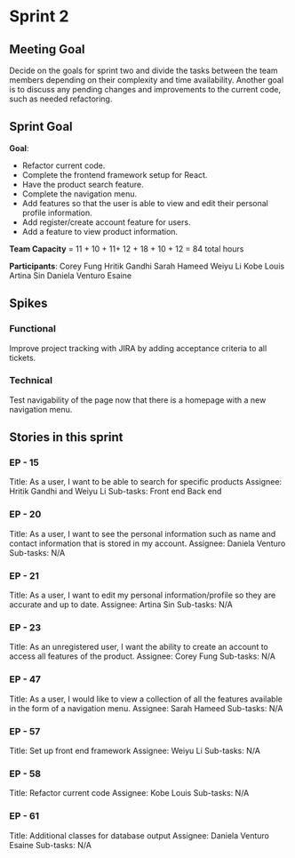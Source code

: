 # Sprint 2
## Meeting Goal
Decide on the goals for sprint two and divide the tasks between the team members depending on their complexity and time availability. Another goal is to discuss any pending changes and improvements to the current code, such as needed refactoring.

## Sprint Goal
**Goal**:
- Refactor current code. 
- Complete the frontend framework setup for React.
- Have the product search feature.
- Complete the navigation menu.
- Add features so that the user is able to view and edit their personal profile information.
- Add register/create account feature for users.
- Add a feature to view product information.

**Team Capacity** = 11 + 10 + 11+ 12 + 18 + 10 + 12 = 84 total hours

**Participants**:
Corey Fung
Hritik Gandhi
Sarah Hameed
Weiyu Li
Kobe Louis
Artina Sin
Daniela Venturo Esaine

## Spikes
### Functional
Improve project tracking with JIRA by adding acceptance criteria to all tickets.
### Technical
Test navigability of the page now that there is a homepage with a new navigation menu.

## Stories in this sprint
### EP - 15
Title: As a user, I want to be able to search for specific products
Assignee: Hritik Gandhi and Weiyu Li
Sub-tasks:
Front end
Back end

### EP - 20
Title: As a user, I want to see the personal information such as name and contact information that is stored in my account.
Assignee: Daniela Venturo
Sub-tasks: N/A

### EP - 21
Title: As a user, I want to edit my personal information/profile so they are accurate and up to date.
Assignee: Artina Sin
Sub-tasks: N/A

### EP - 23
Title: As an unregistered user, I want the ability to create an account to access all features of the product.
Assignee: Corey Fung
Sub-tasks: N/A

### EP - 47
Title: As a user, I would like to view a collection of all the features available in the form of a navigation menu.
Assignee: Sarah Hameed
Sub-tasks: N/A

### EP - 57
Title: Set up front end framework
Assignee: Weiyu Li
Sub-tasks: N/A

### EP - 58
Title: Refactor current code
Assignee: Kobe Louis
Sub-tasks: N/A

### EP - 61
Title: Additional classes for database output
Assignee: Daniela Venturo Esaine
Sub-tasks: N/A

